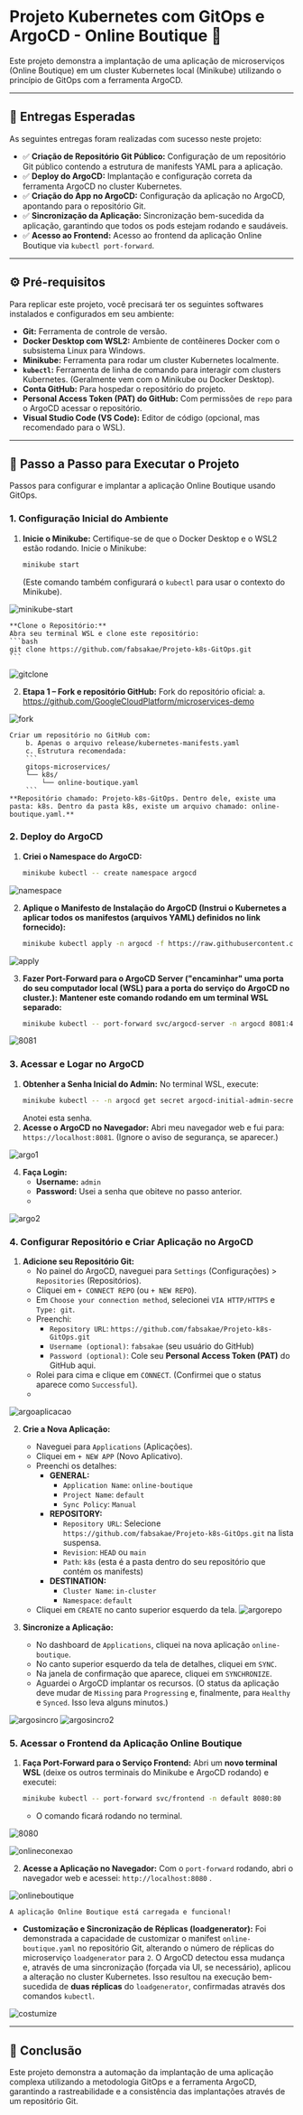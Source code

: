 # Projeto Kubernetes com GitOps e ArgoCD - Online Boutique 🚀

Este projeto demonstra a implantação de uma aplicação de microserviços (Online Boutique) em um cluster Kubernetes local (Minikube) utilizando o princípio de GitOps com a ferramenta ArgoCD.

---

## 📝 Entregas Esperadas

As seguintes entregas foram realizadas com sucesso neste projeto:

* ✅ **Criação de Repositório Git Público:** Configuração de um repositório Git público contendo a estrutura de manifests YAML para a aplicação.
* ✅ **Deploy do ArgoCD:** Implantação e configuração correta da ferramenta ArgoCD no cluster Kubernetes.
* ✅ **Criação do App no ArgoCD:** Configuração da aplicação no ArgoCD, apontando para o repositório Git.
* ✅ **Sincronização da Aplicação:** Sincronização bem-sucedida da aplicação, garantindo que todos os pods estejam rodando e saudáveis.
* ✅ **Acesso ao Frontend:** Acesso ao frontend da aplicação Online Boutique via `kubectl port-forward`.

---

## ⚙️ Pré-requisitos

Para replicar este projeto, você precisará ter os seguintes softwares instalados e configurados em seu ambiente:

* **Git:** Ferramenta de controle de versão.
* **Docker Desktop com WSL2:** Ambiente de contêineres Docker com o subsistema Linux para Windows.
* **Minikube:** Ferramenta para rodar um cluster Kubernetes localmente.
* **`kubectl`:** Ferramenta de linha de comando para interagir com clusters Kubernetes. (Geralmente vem com o Minikube ou Docker Desktop).
* **Conta GitHub:** Para hospedar o repositório do projeto.
* **Personal Access Token (PAT) do GitHub:** Com permissões de `repo` para o ArgoCD acessar o repositório.
* **Visual Studio Code (VS Code):** Editor de código (opcional, mas recomendado para o WSL).

---

## 🚀 Passo a Passo para Executar o Projeto

Passos para configurar e implantar a aplicação Online Boutique usando GitOps.

### **1. Configuração Inicial do Ambiente**

1.  **Inicie o Minikube:**
    Certifique-se de que o Docker Desktop e o WSL2 estão rodando. Inicie o Minikube:
    ```bash
    minikube start
    ```
    (Este comando também configurará o `kubectl` para usar o contexto do Minikube).
    
![minikube-start](https://github.com/user-attachments/assets/b53d2aa4-17f3-4aa3-af22-d7905eac3fac)

    **Clone o Repositório:**
    Abra seu terminal WSL e clone este repositório:
    ```bash
    git clone https://github.com/fabsakae/Projeto-k8s-GitOps.git
    ```
![gitclone](https://github.com/user-attachments/assets/22581c17-a501-4ccf-be95-94c88d075eac)

2.  **Etapa 1 – Fork e repositório GitHub:**
    Fork do repositório oficial:
        a. https://github.com/GoogleCloudPlatform/microservices-demo
        
![fork](https://github.com/user-attachments/assets/c7860645-4732-4b5f-b2fd-0d0d2c495061)

    Criar um repositório no GitHub com:
        b. Apenas o arquivo release/kubernetes-manifests.yaml
        c. Estrutura recomendada:
        ```
        gitops-microservices/
        └── k8s/
            └── online-boutique.yaml
        ```
    **Repositório chamado: Projeto-k8s-GitOps. Dentro dele, existe uma pasta: k8s. Dentro da pasta k8s, existe um arquivo chamado: online-boutique.yaml.**
      
    

### **2. Deploy do ArgoCD**

1.  **Criei o Namespace do ArgoCD:**
    ```bash
    minikube kubectl -- create namespace argocd
    ```
![namespace](https://github.com/user-attachments/assets/8862a091-55cd-4b21-b49e-e48cf07e5f1b)

2.  **Aplique o Manifesto de Instalação do ArgoCD (Instrui o Kubernetes a aplicar todos os manifestos (arquivos YAML) definidos no link fornecido):**
    ```bash
    minikube kubectl apply -n argocd -f https://raw.githubusercontent.com/argoproj/argo-cd/stable/manifests/install.yaml
    ```
![apply](https://github.com/user-attachments/assets/ea1f8f81-fcf3-48a2-9091-0295d75daa7e)

3.  **Fazer Port-Forward para o ArgoCD Server ("encaminhar" uma porta do seu computador local (WSL) para a porta do serviço do ArgoCD no cluster.):**
    **Mantener este comando rodando em um terminal WSL separado:**
    ```bash
    minikube kubectl -- port-forward svc/argocd-server -n argocd 8081:443
    ```
![8081](https://github.com/user-attachments/assets/23378f57-a3a3-452d-81b4-b842e35422b6)

### **3. Acessar e Logar no ArgoCD**

1.  **Obtenher a Senha Inicial do Admin:**
    No terminal WSL, execute:
    ```bash
    minikube kubectl -- -n argocd get secret argocd-initial-admin-secret -o jsonpath="{.data.password}" | base64 -d; echo
    ```
    Anotei esta senha.
2.  **Acesse o ArgoCD no Navegador:**
    Abri meu navegador web e fui para: `https://localhost:8081`.
    (Ignore o aviso de segurança, se aparecer.)
    
![argo1](https://github.com/user-attachments/assets/593411e3-d1cc-4cae-b591-e3267caece00)

4.  **Faça Login:**
    * **Username:** `admin`
    * **Password:** Usei a senha que obiteve no passo anterior.
    * 
![argo2](https://github.com/user-attachments/assets/de5566e7-402c-4e39-97eb-bc0e2998cf6a)

### **4. Configurar Repositório e Criar Aplicação no ArgoCD**

1.  **Adicione seu Repositório Git:**
    * No painel do ArgoCD, naveguei para `Settings` (Configurações) > `Repositories` (Repositórios).
    * Cliquei em `+ CONNECT REPO` (ou `+ NEW REPO`).
    * Em `Choose your connection method`, selecionei `VIA HTTP/HTTPS` e `Type: git`.
    * Preenchi:
        * `Repository URL`: `https://github.com/fabsakae/Projeto-k8s-GitOps.git`
        * `Username (optional)`: `fabsakae` (seu usuário do GitHub)
        * `Password (optional)`: Cole seu **Personal Access Token (PAT)** do GitHub aqui.
    * Rolei para cima e clique em `CONNECT`. (Confirmei que o status aparece como `Successful`).
    * 
![argoaplicacao](https://github.com/user-attachments/assets/44bd802d-3c79-43da-a3e0-a3b95f028489)

2.  **Crie a Nova Aplicação:**
    * Naveguei para `Applications` (Aplicações).
    * Cliquei em `+ NEW APP` (Novo Aplicativo).
    * Preenchi os detalhes:
        * **GENERAL:**
            * `Application Name`: `online-boutique`
            * `Project Name`: `default`
            * `Sync Policy`: `Manual`
        * **REPOSITORY:**
            * `Repository URL`: Selecione `https://github.com/fabsakae/Projeto-k8s-GitOps.git` na lista suspensa.
            * `Revision`: `HEAD` ou `main`
            * `Path`: `k8s` (esta é a pasta dentro do seu repositório que contém os manifests)
        * **DESTINATION:**
            * `Cluster Name`: `in-cluster`
            * `Namespace`: `default`
    * Cliquei em `CREATE` no canto superior esquerdo da tela.
![argorepo](https://github.com/user-attachments/assets/80a380af-fcbe-4ee2-b148-72dd655fc46d)

3.  **Sincronize a Aplicação:**
    * No dashboard de `Applications`, cliquei na nova aplicação `online-boutique`.
    * No canto superior esquerdo da tela de detalhes, cliquei em `SYNC`.
    * Na janela de confirmação que aparece, cliquei em `SYNCHRONIZE`.
    * Aguardei o ArgoCD implantar os recursos. (O status da aplicação deve mudar de `Missing` para `Progressing` e, finalmente, para `Healthy` e `Synced`. Isso leva alguns minutos.)

![argosincro](https://github.com/user-attachments/assets/5a01374d-b1e6-4bf1-ae42-f741c6dee51d)
![argosincro2](https://github.com/user-attachments/assets/cf80a8cd-01af-4774-8791-9dfc01eaeb7c)

### **5. Acessar o Frontend da Aplicação Online Boutique**

1.  **Faça Port-Forward para o Serviço Frontend:**
    Abri um **novo terminal WSL** (deixe os outros terminais do Minikube e ArgoCD rodando) e executei:
    ```bash
    minikube kubectl -- port-forward svc/frontend -n default 8080:80
    ```
    * O comando ficará rodando no terminal.
    
![8080](https://github.com/user-attachments/assets/1071e637-3a57-4483-bf50-1266d9ff4bed)

![onlineconexao](https://github.com/user-attachments/assets/a6926f38-dc26-4fca-8498-7f0662ce6143)

2.  **Acesse a Aplicação no Navegador:**
    Com o `port-forward` rodando, abri o navegador web e acessei:
    `http://localhost:8080` .
    
![onlineboutique](https://github.com/user-attachments/assets/22e30ba1-77f9-469a-a2a8-4d54cc3128e9)

    A aplicação Online Boutique está carregada e funcional!

* **Customização e Sincronização de Réplicas (loadgenerator):** Foi demonstrada a capacidade de customizar o manifest `online-boutique.yaml` no repositório Git, alterando o número de réplicas do microserviço `loadgenerator` para `2`. O ArgoCD detectou essa mudança e, através de uma sincronização (forçada via UI, se necessário), aplicou a alteração no cluster Kubernetes. Isso resultou na execução bem-sucedida de **duas réplicas** do `loadgenerator`, confirmadas através dos comandos `kubectl`.

![costumize](https://github.com/user-attachments/assets/faf48c0b-f739-417c-8f1d-1f275d9215b0)

---

## 🎉 Conclusão

Este projeto demonstra a automação da implantação de uma aplicação complexa utilizando a metodologia GitOps e a ferramenta ArgoCD, garantindo a rastreabilidade e a consistência das implantações através de um repositório Git.
